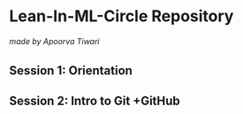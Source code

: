 # **Lean-In-ML-Circle Repository**
###### *made by Apoorva Tiwari*
## **Session 1**: Orientation
## **Session 2**: Intro to Git +GitHub
